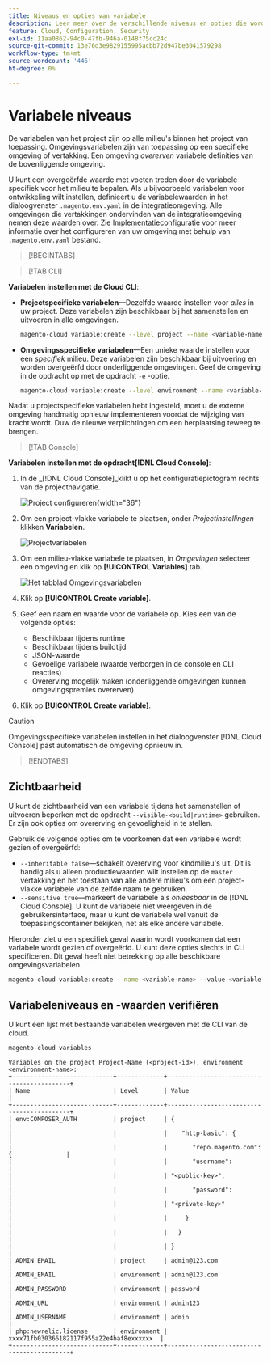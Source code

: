 ```yaml
---
title: Niveaus en opties van variabele
description: Leer meer over de verschillende niveaus en opties die worden gebruikt voor het aanpassen van uw Adobe Commerce in de runtimeomgeving van een cloudinfrastructuurproject.
feature: Cloud, Configuration, Security
exl-id: 11aa0862-94c0-47fb-946a-0148f75cc24c
source-git-commit: 13e76d3e9829155995acbb72d947be3041579298
workflow-type: tm+mt
source-wordcount: '446'
ht-degree: 0%

---
```


# Variabele niveaus

De variabelen van het project zijn op alle milieu&#39;s binnen het project van toepassing. Omgevingsvariabelen zijn van toepassing op een specifieke omgeving of vertakking. Een omgeving _overerven_ variabele definities van de bovenliggende omgeving.

U kunt een overgeërfde waarde met voeten treden door de variabele specifiek voor het milieu te bepalen. Als u bijvoorbeeld variabelen voor ontwikkeling wilt instellen, definieert u de variabelewaarden in het dialoogvenster `.magento.env.yaml` in de integratieomgeving. Alle omgevingen die vertakkingen ondervinden van de integratieomgeving nemen deze waarden over. Zie [Implementatieconfiguratie](configure-env-yaml.md) voor meer informatie over het configureren van uw omgeving met behulp van `.magento.env.yaml` bestand.

>[!BEGINTABS]

>[!TAB CLI]

**Variabelen instellen met de Cloud CLI**:

- **Projectspecifieke variabelen**—Dezelfde waarde instellen voor _alles_ in uw project. Deze variabelen zijn beschikbaar bij het samenstellen en uitvoeren in alle omgevingen.

  ```bash
  magento-cloud variable:create --level project --name <variable-name> --value <variable-value>
  ```

- **Omgevingsspecifieke variabelen**—Een unieke waarde instellen voor een _specifiek_ milieu. Deze variabelen zijn beschikbaar bij uitvoering en worden overgeërfd door onderliggende omgevingen. Geef de omgeving in de opdracht op met de opdracht `-e` -optie.

  ```bash
  magento-cloud variable:create --level environment --name <variable-name> --value <variable-value>
  ```

Nadat u projectspecifieke variabelen hebt ingesteld, moet u de externe omgeving handmatig opnieuw implementeren voordat de wijziging van kracht wordt. Duw de nieuwe verplichtingen om een herplaatsing teweeg te brengen.

>[!TAB Console]

**Variabelen instellen met de opdracht[!DNL Cloud Console]**:

1. In de _[!DNL Cloud Console]_klikt u op het configuratiepictogram rechts van de projectnavigatie.

   ![Project configureren](../../assets/icon-configure.png){width="36"}

1. Om een project-vlakke variabele te plaatsen, onder _Projectinstellingen_ klikken **Variabelen**.

   ![Projectvariabelen](../../assets/ui-project-variables.png)

1. Om een milieu-vlakke variabele te plaatsen, in _Omgevingen_ selecteer een omgeving en klik op **[!UICONTROL Variables]** tab.

   ![Het tabblad Omgevingsvariabelen](../../assets/ui-environment-variables.png)

1. Klik op **[!UICONTROL Create variable]**.

1. Geef een naam en waarde voor de variabele op. Kies een van de volgende opties:

   - Beschikbaar tijdens runtime
   - Beschikbaar tijdens buildtijd
   - JSON-waarde
   - Gevoelige variabele (waarde verborgen in de console en CLI reacties)
   - Overerving mogelijk maken (onderliggende omgevingen kunnen omgevingspremies overerven)

1. Klik op **[!UICONTROL Create variable]**.

>[!CAUTION]
>
>Omgevingsspecifieke variabelen instellen in het dialoogvenster [!DNL Cloud Console] past automatisch de omgeving opnieuw in.

>[!ENDTABS]

## Zichtbaarheid

U kunt de zichtbaarheid van een variabele tijdens het samenstellen of uitvoeren beperken met de opdracht `--visible-<build|runtime>` gebruiken. Er zijn ook opties om overerving en gevoeligheid in te stellen.

Gebruik de volgende opties om te voorkomen dat een variabele wordt gezien of overgeërfd:

- `--inheritable false`—schakelt overerving voor kindmilieu&#39;s uit. Dit is handig als u alleen productiewaarden wilt instellen op de `master` vertakking en het toestaan van alle andere milieu&#39;s om een project-vlakke variabele van de zelfde naam te gebruiken.
- `--sensitive true`—markeert de variabele als _onleesbaar_ in de [!DNL Cloud Console]. U kunt de variabele niet weergeven in de gebruikersinterface, maar u kunt de variabele wel vanuit de toepassingscontainer bekijken, net als elke andere variabele.

Hieronder ziet u een specifiek geval waarin wordt voorkomen dat een variabele wordt gezien of overgeërfd. U kunt deze opties slechts in CLI specificeren. Dit geval heeft niet betrekking op alle beschikbare omgevingsvariabelen.

```bash
magento-cloud variable:create --name <variable-name> --value <variable-value> --inheritable false --sensitive true
```

## Variabeleniveaus en -waarden verifiëren

U kunt een lijst met bestaande variabelen weergeven met de CLI van de cloud.

```bash
magento-cloud variables
```

```terminal
Variables on the project Project-Name (<project-id>), environment <environment-name>:
+----------------------------+-------------+-------------------------------------------+
| Name                       | Level       | Value                                     |
+----------------------------+-------------+-------------------------------------------+
| env:COMPOSER_AUTH          | project     | {                                         |
|                            |             |    "http-basic": {                        |
|                            |             |       "repo.magento.com": {               |
|                            |             |       "username":                         |
|                            |             | "<public-key>",                           |
|                            |             |       "password":                         |
|                            |             | "<private-key>"                           |
|                            |             |     }                                     |
|                            |             |   }                                       |
|                            |             | }                                         |
| ADMIN_EMAIL                | project     | admin@123.com                             |
| ADMIN_EMAIL                | environment | admin@123.com                             |
| ADMIN_PASSWORD             | environment | password                                  |
| ADMIN_URL                  | environment | admin123                                  |
| ADMIN_USERNAME             | environment | admin                                     |
| php:newrelic.license       | environment | xxxx71fb030366182117f955a22e4baf8exxxxxx  |
+----------------------------+-------------+-------------------------------------------+
```
